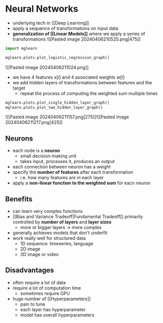 # Neural Networks
- underlying tech in [[Deep Learning]]
- apply a sequence of transformations on input data
- **generalization of [[Linear Models]]** where we apply a series of transformations
![[Pasted image 20240406210525.png|475]]

```python
import mglearn

mglearn.plots.plot_logistic_regression_graph()
```
![[Pasted image 20240406211024.png]]
- we have 4 features $x[i]$ and 4 associated weights $w[i]$
- we add hidden layers of transformations between features and the target
	- repeat the process of computing the weighted sum multiple times
```python
mglearn.plots.plot_single_hidden_layer_graph()
mglearn.plots.plot_two_hidden_layer_graph()
```
![[Pasted image 20240406211157.png|275]]![[Pasted image 20240406211217.png|425]]
## Neurons
- each node is a **neuron**
	- small decision-making unit
	- takes input, processes it, produces an output
- each connection between neuron has a weight
- specify the **number of features** after each transformation
	- i.e. how many features are in each layer
- apply a **non-linear function to the weighted sum** for eacn neuron
## Benefits
- can learn very complex functions
- [[Bias and Variance Tradeoff|Fundamental Tradeoff]] primarily controlled by **number of layers** and **layer sizes**
	- more or bigger layers -> more complex
- generally achieves models that don't underfit
- work really well for structured data
	- 1D sequence: timeseries, language
	- 2D image
	- 3D image or video
## Disadvantages
- often require a lot of data
- require a lot of computation time
	- sometimes require GPU
- huge number of [[Hyperparameters]]
	- pain to tune
	- each layer has hyperparameter
	- model has overall hyperparameters